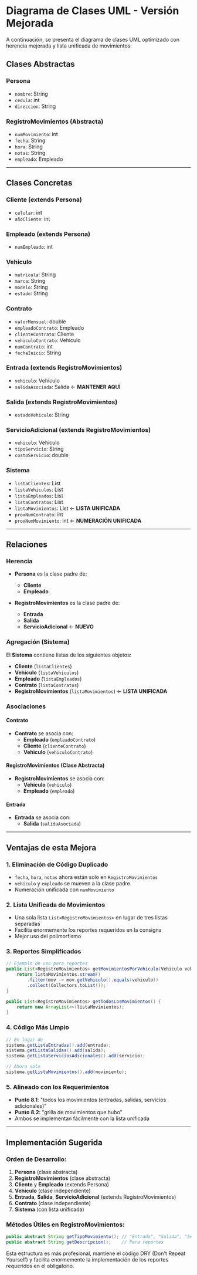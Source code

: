 # Diagrama de Clases UML - Versión Mejorada

A continuación, se presenta el diagrama de clases UML optimizado con herencia mejorada y lista unificada de movimientos:

## Clases Abstractas

### **Persona**
* `nombre`: String
* `cedula`: int
* `direccion`: String

### **RegistroMovimientos** (Abstracta)
* `numMovimiento`: int
* `fecha`: String
* `hora`: String
* `notas`: String
* `empleado`: Empleado

---

## Clases Concretas

### **Cliente** (extends Persona)
* `celular`: int
* `añoCliente`: int

### **Empleado** (extends Persona)
* `numEmpleado`: int

### **Vehiculo**
* `matricula`: String
* `marca`: String
* `modelo`: String
* `estado`: String

### **Contrato**
* `valorMensual`: double
* `empleadoContrato`: Empleado
* `clienteContrato`: Cliente
* `vehiculoContrato`: Vehiculo
* `numContrato`: int
* `fechaInicio`: String

### **Entrada** (extends RegistroMovimientos)
* `vehiculo`: Vehiculo
* `salidaAsociada`: Salida  ← **MANTENER AQUÍ**

### **Salida** (extends RegistroMovimientos)
* `estadoVehiculo`: String

### **ServicioAdicional** (extends RegistroMovimientos)
* `vehiculo`: Vehiculo
* `tipoServicio`: String
* `costoServicio`: double

### **Sistema**
* `listaClientes`: List<Cliente>
* `listaVehiculos`: List<Vehiculo>
* `listaEmpleados`: List<Empleado>
* `listaContratos`: List<Contrato>
* `listaMovimientos`: List<RegistroMovimientos>  ← **LISTA UNIFICADA**
* `proxNumContrato`: int
* `proxNumMovimiento`: int  ← **NUMERACIÓN UNIFICADA**

---

## Relaciones

### Herencia
* **Persona** es la clase padre de:
  - **Cliente**
  - **Empleado**

* **RegistroMovimientos** es la clase padre de:
  - **Entrada**
  - **Salida**
  - **ServicioAdicional**  ← **NUEVO**

### Agregación (Sistema)

El **Sistema** contiene listas de los siguientes objetos:
* **Cliente** (`listaClientes`)
* **Vehiculo** (`listaVehiculos`)
* **Empleado** (`listaEmpleados`)
* **Contrato** (`listaContratos`)
* **RegistroMovimientos** (`listaMovimientos`) ← **LISTA UNIFICADA**

### Asociaciones

#### Contrato
* **Contrato** se asocia con:
  - **Empleado** (`empleadoContrato`)
  - **Cliente** (`clienteContrato`)
  - **Vehiculo** (`vehiculoContrato`)

#### RegistroMovimientos (Clase Abstracta)
* **RegistroMovimientos** se asocia con:
  - **Vehiculo** (`vehiculo`)
  - **Empleado** (`empleado`)

#### Entrada
* **Entrada** se asocia con:
  - **Salida** (`salidaAsociada`)

---

## Ventajas de esta Mejora

### 1. **Eliminación de Código Duplicado**
- `fecha`, `hora`, `notas` ahora están solo en `RegistroMovimientos`
- `vehiculo` y `empleado` se mueven a la clase padre
- Numeración unificada con `numMovimiento`

### 2. **Lista Unificada de Movimientos**
- Una sola lista `List<RegistroMovimientos>` en lugar de tres listas separadas
- Facilita enormemente los reportes requeridos en la consigna
- Mejor uso del polimorfismo

### 3. **Reportes Simplificados**
```java
// Ejemplo de uso para reportes
public List<RegistroMovimientos> getMovimientosPorVehiculo(Vehiculo vehiculo) {
    return listaMovimientos.stream()
        .filter(mov -> mov.getVehiculo().equals(vehiculo))
        .collect(Collectors.toList());
}

public List<RegistroMovimientos> getTodosLosMovimientos() {
    return new ArrayList<>(listaMovimientos);
}
```

### 4. **Código Más Limpio**
```java
// En lugar de
sistema.getListaEntradas().add(entrada);
sistema.getListaSalidas().add(salida);
sistema.getListaServiciosAdicionales().add(servicio);

// Ahora solo
sistema.getListaMovimientos().add(movimiento);
```

### 5. **Alineado con los Requerimientos**
- **Punto 8.1**: "todos los movimientos (entradas, salidas, servicios adicionales)"
- **Punto 8.2**: "grilla de movimientos que hubo"
- Ambos se implementan fácilmente con la lista unificada

---

## Implementación Sugerida

### Orden de Desarrollo:
1. **Persona** (clase abstracta)
2. **RegistroMovimientos** (clase abstracta)
3. **Cliente** y **Empleado** (extends Persona)
4. **Vehiculo** (clase independiente)
5. **Entrada**, **Salida**, **ServicioAdicional** (extends RegistroMovimientos)
6. **Contrato** (clase independiente)
7. **Sistema** (con lista unificada)

### Métodos Útiles en RegistroMovimientos:
```java
public abstract String getTipoMovimiento(); // "Entrada", "Salida", "Servicio"
public abstract String getDescripcion();    // Para reportes
```

Esta estructura es más profesional, mantiene el código DRY (Don't Repeat Yourself) y facilita enormemente la implementación de los reportes requeridos en el obligatorio.
